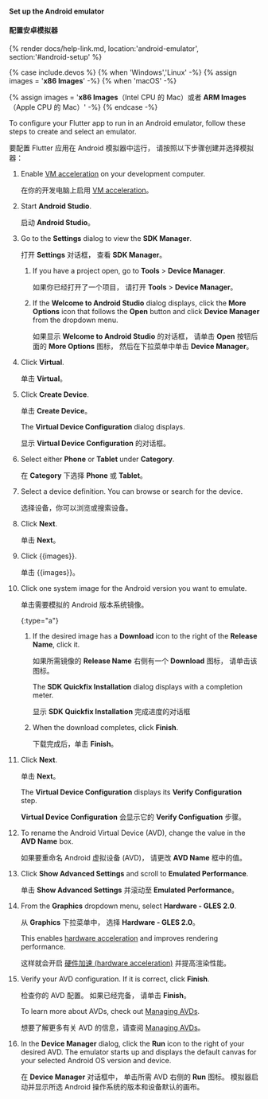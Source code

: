 #### Set up the Android emulator

#### 配置安卓模拟器

{% render docs/help-link.md, location:'android-emulator', section:'#android-setup' %}

{% case include.devos %}
{% when 'Windows','Linux' -%}
{% assign images = '**x86 Images**' -%}
{% when 'macOS' -%}
<!-- {% assign images = '**x86 Images** if your Mac runs on an Intel CPU or **ARM Images** if your Mac runs on an Apple CPU' -%} -->
{% assign images = '**x86 Images**（Intel CPU 的 Mac）或者 **ARM Images**（Apple CPU 的 Mac）' -%}
{% endcase -%}

To configure your Flutter app to run in an Android emulator,
follow these steps to create and select an emulator.

要配置 Flutter 应用在 Android 模拟器中运行，
请按照以下步骤创建并选择模拟器：

1. Enable
   [VM acceleration]({{site.android-dev}}studio/run/emulator-acceleration#accel-vm)
   on your development computer.

   在你的开发电脑上启用 [VM acceleration]({{site.android-dev}}studio/run/emulator-acceleration#accel-vm)。

1. Start **Android Studio**.

   启动 **Android Studio**。

1. Go to the **Settings** dialog to view the **SDK Manager**.

   打开 **Settings** 对话框，
   查看 **SDK Manager**。

   1. If you have a project open,
      go to **Tools** <span aria-label="and then">></span>
      **Device Manager**.

      如果你已经打开了一个项目，
      请打开 **Tools** <span aria-label="and then">></span>
      **Device Manager**。

   1. If the **Welcome to Android Studio** dialog displays,
      click the **More Options** icon that follows the **Open** button
      and click **Device Manager** from the dropdown menu.

      如果显示 **Welcome to Android Studio** 的对话框，
      请单击 **Open** 按钮后面的 **More Options** 图标，
      然后在下拉菜单中单击 **Device Manager**。

1. Click **Virtual**.

   单击 **Virtual**。

1. Click **Create Device**.

   单击 **Create Device**。

   The **Virtual Device Configuration** dialog displays.

   显示 **Virtual Device Configuration** 的对话框。

1. Select either **Phone** or **Tablet** under **Category**.

   在 **Category** 下选择 **Phone** 或 **Tablet**。

1. Select a device definition. You can browse or search for the device.

   选择设备，你可以浏览或搜索设备。

1. Click **Next**.

   单击 **Next**。

1. Click {{images}}.

   单击 {{images}}。

1. Click one system image for the Android version you want to emulate.

   单击需要模拟的 Android 版本系统镜像。

   {:type="a"}
   1. If the desired image has a **Download** icon to the right
      of the **Release Name**, click it.

      如果所需镜像的 **Release Name** 右侧有一个 **Download** 图标，
      请单击该图标。

      The **SDK Quickfix Installation** dialog displays with a
      completion meter.

      显示 **SDK Quickfix Installation** 完成进度的对话框

   1. When the download completes, click **Finish**.

      下载完成后，单击 **Finish**。

1. Click **Next**.

   单击 **Next**。

   The **Virtual Device Configuration** displays its
   **Verify Configuration** step.

   **Virtual Device Configuration** 会显示它的 
   **Verify Configuation** 步骤。

1. To rename the Android Virtual Device (AVD), change the value in the
   **AVD Name** box.

   如果要重命名 Android 虚拟设备 (AVD)，
   请更改 **AVD Name** 框中的值。

1. Click **Show Advanced Settings** and scroll to **Emulated Performance**.

   单击 **Show Advanced Settings** 并滚动至 **Emulated Performance**。

1. From the **Graphics** dropdown menu, select **Hardware - GLES 2.0**.

   从 **Graphics** 下拉菜单中，
   选择 **Hardware - GLES 2.0**。

   This enables [hardware acceleration][] and improves rendering performance.

   这样就会开启 [硬件加速 (hardware acceleration)][hardware acceleration]
   并提高渲染性能。

1. Verify your AVD configuration. If it is correct, click **Finish**.

   检查你的 AVD 配置。
   如果已经完备，
   请单击 **Finish**。

   To learn more about AVDs, check out
   [Managing AVDs]({{site.android-dev}}studio/run/managing-avds).

   想要了解更多有关 AVD 的信息，请查阅
   [Managing AVDs]({{site.android-dev}}studio/run/managing-avds)。

1. In the **Device Manager** dialog, click the **Run** icon to the right
   of your desired AVD.
   The emulator starts up and displays the default canvas for your
   selected Android OS version and device.

   在 **Device Manager** 对话框中，
   单击所需 AVD 右侧的 **Run** 图标。
   模拟器启动并显示所选 Android 操作系统的版本和设备默认的画布。

[hardware acceleration]: {{site.android-dev}}studio/run/emulator-acceleration
